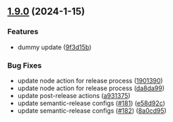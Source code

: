 ## [1.9.0](https://github.com/ExpediaGroup/spec-transformer/compare/v1.8.4...v1.9.0) (2024-1-15)


### Features

* dummy update ([9f3d15b](https://github.com/ExpediaGroup/spec-transformer/commit/9f3d15b392ba6c35a97e7fc3a9807f7dcc84fbcc))


### Bug Fixes

* update node action for release process ([1901390](https://github.com/ExpediaGroup/spec-transformer/commit/19013901ac34f67566145f59346201239a0c18c6))
* update node action for release process ([da8da99](https://github.com/ExpediaGroup/spec-transformer/commit/da8da99d662f934e9c2bad517a698d7769d250e0))
* update post-release actions ([a931375](https://github.com/ExpediaGroup/spec-transformer/commit/a9313751bd411b3ea5e61e32de4f7bcd063511d6))
* update semantic-release configs ([#181](https://github.com/ExpediaGroup/spec-transformer/issues/181)) ([e58d92c](https://github.com/ExpediaGroup/spec-transformer/commit/e58d92c0be593a0070788fe47282d864bfe582a0))
* update semantic-release configs ([#182](https://github.com/ExpediaGroup/spec-transformer/issues/182)) ([8a0cd95](https://github.com/ExpediaGroup/spec-transformer/commit/8a0cd957ede5de781eb1f17ca55cdb17e2103433))

